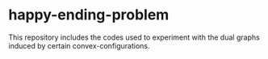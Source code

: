 # happy-ending-problem
This repository includes the codes used to experiment with the dual graphs induced by certain convex-configurations. 
